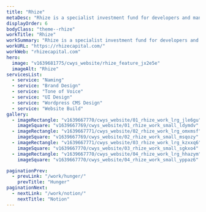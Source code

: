 ```yaml
---
title: "Rhize"
metaDesc: "Rhize is a specialist investment fund for developers and managers of student accommodation. Working with US and UK joint venture partners, we gave it a name, created its brand and built it a website – all in less than six weeks."
displayOrder: 6
bodyClass: "theme--rhize"
workTitle: "Rhize"
workSummary: "Rhize is a specialist investment fund for developers and managers of student accommodation. Working with US and UK joint venture partners, we gave it a name, created its brand and built it a website – all in less than six weeks."
workURL: "https://rhizecapital.com/"
workWeb: "rhizecapital.com"
hero:
  image: "v1639681775/cwys_website/rhize_feature_jx2e5e"
  imageAlt: "Rhize"
servicesList:
  - service: "Naming"
  - service: "Brand Design"
  - service: "Tone of Voice"
  - service: "UI Design"
  - service: "Wordpress CMS Design"
  - service: "Website Build"
gallery:
  - imageRectangle: "v1639667770/cwys_website/01_rhize_work_lrg_jle6gu"
    imageSquare: "v1639667769/cwys_website/01_rhize_work_small_ldymdv"
  - imageRectangle: "v1639667771/cwys_website/02_rhize_work_lrg_omxmsf"
    imageSquare: "v1639667769/cwys_website/02_rhize_work_small_msqozy"
  - imageRectangle: "v1639667771/cwys_website/03_rhize_work_lrg_kzxxq6"
    imageSquare: "v1639667770/cwys_website/03_rhize_work_small_sgkxo4"
  - imageRectangle: "v1639667770/cwys_website/04_rhize_work_lrg_hhazym"
    imageSquare: "v1639667770/cwys_website/04_rhize_work_small_yppaz6"

paginationPrev:
  - prevLink: "/work/hunger/"
    prevTitle: "Hunger"
paginationNext:
  - nextLink: "/work/notion/"
    nextTitle: "Notion"
---
```

